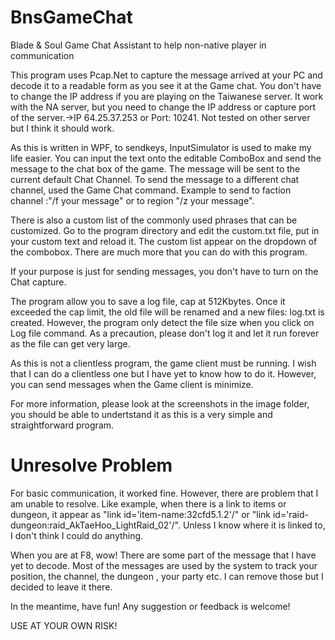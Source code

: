 # BnsGameChat
Blade &amp; Soul Game Chat Assistant to help non-native player in communication

This program uses Pcap.Net to capture the message arrived at your PC and decode it to a readable form as you see it at the Game chat. You don't have to change the IP address if you are playing on the Taiwanese server. It work with the NA server, but you need to change the IP address or capture port of the server.->IP 64.25.37.253 or Port: 10241. Not tested on other server but I think it should work.

As this is written in WPF, to sendkeys, InputSimulator is used to make my life easier. You can input the text onto the editable ComboBox and send the message to the chat box of the game. The message will be sent to the current default Chat Channel. To send the message to a different chat channel, used the Game Chat command. Example to send to faction channel :"/f your message" or to region "/z your message".

There is also a custom list of the commonly used phrases that can be customized. Go to the program directory and edit the custom.txt file, put in your custom text and reload it. The custom list appear on the dropdown of the combobox. There are much more that you can do with this program.

If your purpose is just for sending messages, you don't have to turn on the Chat capture.

The program allow you to save a log file, cap at 512Kbytes. Once it exceeded the cap limit, the old file will be renamed and a new files: log.txt is created. However, the program only detect the file size when you click on Log file command. As a precaution, please don't log it and let it run forever as the file can get very large.

As this is not a clientless program, the game client must be running. I wish that I can do a clientless one but I have yet to know how to do it. However, you can send messages when the Game client is minimize.

For more information, please look at the screenshots in the image folder, you should be able to undertstand it as this is a very simple and straightforward program.

# Unresolve Problem
For basic communication, it worked fine. However, there are problem that I am unable to resolve. Like example, when there is a link to items or dungeon, it appear as "link id='item-name:32cfd5.1.2'/" or "link id='raid-dungeon:raid_AkTaeHoo_LightRaid_02'/".  Unless I know where it is linked to, I don't think I could do anything.

When you are at F8, wow! There are some part of the message that I have yet to decode. Most of the messages are used by the system to track your position, the channel, the dungeon , your party etc. I can remove those but I decided to leave it there.

In the meantime, have fun! Any suggestion or feedback is welcome!

USE AT YOUR OWN RISK!
